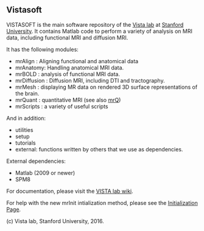 ## Vistasoft

VISTASOFT is the main software repository of the [Vista lab](http://vistalab.stanford.edu) at [Stanford University](http://stanford.edu). It contains Matlab code to perform a variety of analysis on MRI data, including functional MRI and diffusion MRI.

It has the following modules:

- mrAlign : Aligning functional and anatomical data
- mrAnatomy: Handling anatomical MRI data. 
- mrBOLD : analysis of functional MRI data.
- mrDiffusion : Diffusion MRI, including DTI and tractography.
- mrMesh : displaying MR data on rendered 3D surface representations of the brain.
- mrQuant : quantitative MRI (see also [mrQ](https://github.com/vistalab/mrQ))
- mrScripts : a variety of useful scripts

And in addition:
- utilities
- setup
- tutorials 
- external: functions written by others that we use as dependencies.

External dependencies:
- Matlab (2009 or newer)
- SPM8

For documentation, please visit the [VISTA lab wiki](http://vistalab.stanford.edu/wiki).


For help with the new mrInit intialization method, please see the [Initialization Page](http://vistalab.stanford.edu/newlm/index.php/Initialization#mrInit).

(c) Vista lab, Stanford University, 2016. 

